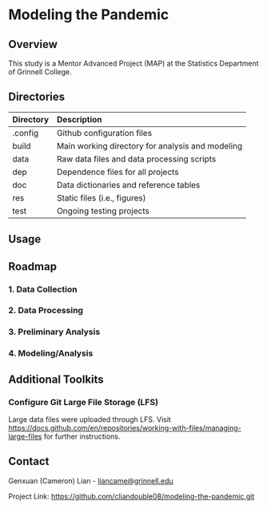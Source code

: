 # Modeling the Pandemic

## Overview

This study is a Mentor Advanced Project (MAP) at the Statistics Department of Grinnell College. 

## Directories

| Directory | Description                                      |
| :-------- | :----------------------------------------------- |
| .config   | Github configuration files                       |
| build     | Main working directory for analysis and modeling |
| data      | Raw data files and data processing scripts       |
| dep       | Dependence files for all projects                |
| doc       | Data dictionaries and reference tables           |
| res       | Static files (i.e., figures)                     |
| test      | Ongoing testing projects                         |

## Usage



## Roadmap

### 1. Data Collection



### 2. Data Processing



### 3. Preliminary Analysis



### 4. Modeling/Analysis



## Additional Toolkits

### Configure Git Large File Storage (LFS)

Large data files were uploaded through LFS. Visit https://docs.github.com/en/repositories/working-with-files/managing-large-files for further instructions. 

## Contact

Genxuan (Cameron) Lian - liancame@grinnell.edu

Project Link: https://github.com/cliandouble08/modeling-the-pandemic.git
